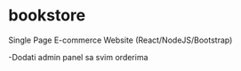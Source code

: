 # bookstore

Single Page E-commerce Website (React/NodeJS/Bootstrap)

-Dodati admin panel sa svim orderima
